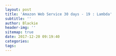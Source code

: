 ```yaml
---
layout: post
title: 'Amazon Web Service 30 days - 19 : Lambda'
subtitle: ''
author: Blackie
header-img: ''
sitemap: true
date: 2017-12-20 09:19:40
categories:
tags:
---
```


<!-- More -->
